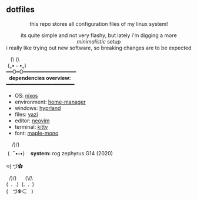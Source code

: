 ## dotfiles
<div align="center">
this repo stores all configuration files of my linux system!
  
its quite simple and not very flashy, but lately i'm digging a more _minimalistic_ setup  
i really like trying out new software, so breaking changes are to be expected
</div>

&nbsp;&nbsp;&nbsp;(\ (\  
&nbsp;(„• ֊ •„)  
━━O━O━━━━━━━━━━━━━━━━━  
&nbsp; **dependencies overview:**  
━━━━━━━━━━━━━━━━━━━━━━  

- OS: [nixos](https://github.com/nixos)
- environment: [home-manager](https://github.com/nix-community/home-manager)
- windows: [hyprland](https://github.com/hyprwm/Hyprland)
- files: [yazi](https://github.com/sxyazi/yazi)
- editor: [neovim](https://github.com/neovim/neovim)
- terminal: [kitty](https://github.com/kovidgoyal/kitty)
- font: [maple-mono](https://github.com/subframe7536/maple-font)


&nbsp;&nbsp; &nbsp;/)/)  
&nbsp;(&nbsp; ˶•༝•)&nbsp; &nbsp; **system:** rog zephyrus G14 (2020)  
୭( づ✿  


&nbsp; /)/)&nbsp; &nbsp; &nbsp; (\\(\\  
(&nbsp; .&nbsp; .)&nbsp; (.&nbsp; .&nbsp; )  
(&nbsp; &nbsp;づ❆⊂&nbsp; &nbsp;)  
